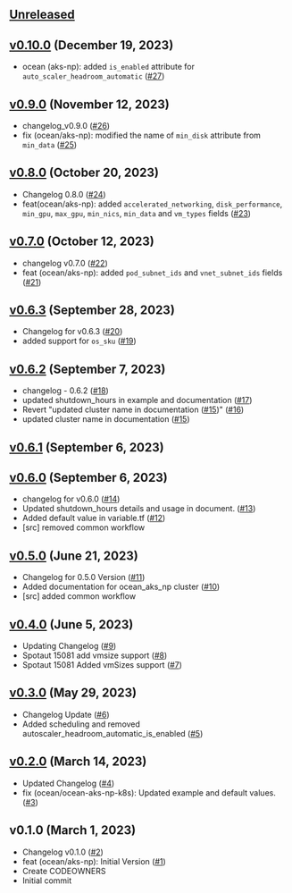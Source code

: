 <a name="unreleased"></a>
## [Unreleased]



<a name="v0.10.0"></a>
## [v0.10.0] (December 19, 2023)

- ocean (aks-np): added `is_enabled` attribute for `auto_scaler_headroom_automatic` ([#27](https://github.com/spotinst/terraform-spotinst-ocean-aks-np-k8s/issues/27))


<a name="v0.9.0"></a>
## [v0.9.0] (November 12, 2023)

- changelog_v0.9.0 ([#26](https://github.com/spotinst/terraform-spotinst-ocean-aks-np-k8s/issues/26))
- fix (ocean/aks-np): modified the name of `min_disk` attribute from `min_data` ([#25](https://github.com/spotinst/terraform-spotinst-ocean-aks-np-k8s/issues/25))


<a name="v0.8.0"></a>
## [v0.8.0] (October 20, 2023)

- Changelog 0.8.0 ([#24](https://github.com/spotinst/terraform-spotinst-ocean-aks-np-k8s/issues/24))
- feat(ocean/aks-np): added `accelerated_networking`, `disk_performance`, `min_gpu`, `max_gpu`, `min_nics`, `min_data` and `vm_types` fields ([#23](https://github.com/spotinst/terraform-spotinst-ocean-aks-np-k8s/issues/23))


<a name="v0.7.0"></a>
## [v0.7.0] (October 12, 2023)

- changelog v0.7.0 ([#22](https://github.com/spotinst/terraform-spotinst-ocean-aks-np-k8s/issues/22))
- feat (ocean/aks-np): added `pod_subnet_ids` and `vnet_subnet_ids` fields ([#21](https://github.com/spotinst/terraform-spotinst-ocean-aks-np-k8s/issues/21))


<a name="v0.6.3"></a>
## [v0.6.3] (September 28, 2023)

- Changelog for v0.6.3 ([#20](https://github.com/spotinst/terraform-spotinst-ocean-aks-np-k8s/issues/20))
- added support for `os_sku` ([#19](https://github.com/spotinst/terraform-spotinst-ocean-aks-np-k8s/issues/19))


<a name="v0.6.2"></a>
## [v0.6.2] (September 7, 2023)

- changelog - 0.6.2 ([#18](https://github.com/spotinst/terraform-spotinst-ocean-aks-np-k8s/issues/18))
- updated shutdown_hours in example and documentation ([#17](https://github.com/spotinst/terraform-spotinst-ocean-aks-np-k8s/issues/17))
- Revert "updated cluster name in documentation ([#15](https://github.com/spotinst/terraform-spotinst-ocean-aks-np-k8s/issues/15))" ([#16](https://github.com/spotinst/terraform-spotinst-ocean-aks-np-k8s/issues/16))
- updated cluster name in documentation ([#15](https://github.com/spotinst/terraform-spotinst-ocean-aks-np-k8s/issues/15))


<a name="v0.6.1"></a>
## [v0.6.1] (September 6, 2023)



<a name="v0.6.0"></a>
## [v0.6.0] (September 6, 2023)

- changelog for v0.6.0 ([#14](https://github.com/spotinst/terraform-spotinst-ocean-aks-np-k8s/issues/14))
- Updated shutdown_hours details and usage in document. ([#13](https://github.com/spotinst/terraform-spotinst-ocean-aks-np-k8s/issues/13))
- Added default value in variable.tf ([#12](https://github.com/spotinst/terraform-spotinst-ocean-aks-np-k8s/issues/12))
- [src] removed common workflow


<a name="v0.5.0"></a>
## [v0.5.0] (June 21, 2023)

- Changelog for 0.5.0 Version ([#11](https://github.com/spotinst/terraform-spotinst-ocean-aks-np-k8s/issues/11))
- Added documentation for ocean_aks_np cluster ([#10](https://github.com/spotinst/terraform-spotinst-ocean-aks-np-k8s/issues/10))
- [src] added common workflow


<a name="v0.4.0"></a>
## [v0.4.0] (June 5, 2023)

- Updating Changelog ([#9](https://github.com/spotinst/terraform-spotinst-ocean-aks-np-k8s/issues/9))
- Spotaut 15081 add vmsize support ([#8](https://github.com/spotinst/terraform-spotinst-ocean-aks-np-k8s/issues/8))
- Spotaut 15081 Added vmSizes support ([#7](https://github.com/spotinst/terraform-spotinst-ocean-aks-np-k8s/issues/7))


<a name="v0.3.0"></a>
## [v0.3.0] (May 29, 2023)

- Changelog Update ([#6](https://github.com/spotinst/terraform-spotinst-ocean-aks-np-k8s/issues/6))
- Added scheduling and removed autoscaler_headroom_automatic_is_enabled ([#5](https://github.com/spotinst/terraform-spotinst-ocean-aks-np-k8s/issues/5))


<a name="v0.2.0"></a>
## [v0.2.0] (March 14, 2023)

- Updated Changelog ([#4](https://github.com/spotinst/terraform-spotinst-ocean-aks-np-k8s/issues/4))
- fix (ocean/ocean-aks-np-k8s): Updated example and default values. ([#3](https://github.com/spotinst/terraform-spotinst-ocean-aks-np-k8s/issues/3))


<a name="v0.1.0"></a>
## v0.1.0 (March 1, 2023)

- Changelog v0.1.0 ([#2](https://github.com/spotinst/terraform-spotinst-ocean-aks-np-k8s/issues/2))
- feat (ocean/aks-np): Initial Version ([#1](https://github.com/spotinst/terraform-spotinst-ocean-aks-np-k8s/issues/1))
- Create CODEOWNERS
- Initial commit


[Unreleased]: https://github.com/spotinst/terraform-spotinst-ocean-aks-np-k8s/compare/v0.10.0...HEAD
[v0.10.0]: https://github.com/spotinst/terraform-spotinst-ocean-aks-np-k8s/compare/v0.9.0...v0.10.0
[v0.9.0]: https://github.com/spotinst/terraform-spotinst-ocean-aks-np-k8s/compare/v0.8.0...v0.9.0
[v0.8.0]: https://github.com/spotinst/terraform-spotinst-ocean-aks-np-k8s/compare/v0.7.0...v0.8.0
[v0.7.0]: https://github.com/spotinst/terraform-spotinst-ocean-aks-np-k8s/compare/v0.6.3...v0.7.0
[v0.6.3]: https://github.com/spotinst/terraform-spotinst-ocean-aks-np-k8s/compare/v0.6.2...v0.6.3
[v0.6.2]: https://github.com/spotinst/terraform-spotinst-ocean-aks-np-k8s/compare/v0.6.1...v0.6.2
[v0.6.1]: https://github.com/spotinst/terraform-spotinst-ocean-aks-np-k8s/compare/v0.6.0...v0.6.1
[v0.6.0]: https://github.com/spotinst/terraform-spotinst-ocean-aks-np-k8s/compare/v0.5.0...v0.6.0
[v0.5.0]: https://github.com/spotinst/terraform-spotinst-ocean-aks-np-k8s/compare/v0.4.0...v0.5.0
[v0.4.0]: https://github.com/spotinst/terraform-spotinst-ocean-aks-np-k8s/compare/v0.3.0...v0.4.0
[v0.3.0]: https://github.com/spotinst/terraform-spotinst-ocean-aks-np-k8s/compare/v0.2.0...v0.3.0
[v0.2.0]: https://github.com/spotinst/terraform-spotinst-ocean-aks-np-k8s/compare/v0.1.0...v0.2.0
